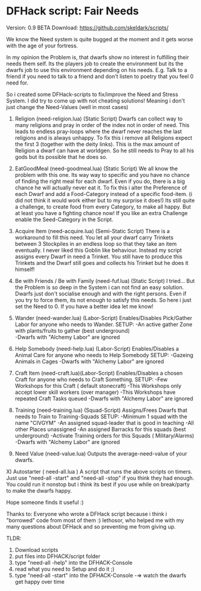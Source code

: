 # DFHack script: Fair Needs 

Version: 0.9 BETA
Download: https://github.com/skeldark/scripts/

We know the Need system is quite bugged at the moment and it gets worse with the age of your fortress.

In my opinion the Problem is, that dwarfs show no interest in fulfilling their needs them self.
Its the players job to create the environment but its the dwarfs job to use this environment depending on his needs.
E.g. Talk to a friend if you need to talk to a friend and don't listen to poetry that you feel 0 need for.

So i created some DFHack-scripts to fix/improve the Need and Stress System.
I did try to come up with not cheating solutions!
Meaning i don't just change the Need-Values (well in most cases)

1) Religion (need-religion.lua)  (Static Script)
Dwarfs can collect way to many religions and pray in order of the index not in order of need.
This leads to endless pray-loops where the dwarf never reaches the last religions and is always unhappy.
To fix this i remove all Religions expect the first 3 (together with the deity links). 
This is the max amount of Religion a dwarf can have at worldgen.
So he still needs to Pray to all his gods but its possible that he does so.

2) EatGoodMeal (need-goodmeal.lua) (Static Script)
We all know the problem with this one. Its way way to specific and you have no chance of finding the right meal for each dwarf.
Even if you do, there is a big chance he will actually never eat it.
To fix this i alter the Preference of each Dwarf and add a Food-Category instead of a specific food-item.
(i did not think it would work either but to my surprise it does!)
Its still quite a challenge, to create food from every Category, to make all happy.
But at least you have a fighting chance now!
If you like an extra Challenge enable the Seed-Category in the Script.

3) Acquire Item (need-acquire.lua) (Semi-Static Script)
There is a workaround to fill this need. You let all your dwarf carry Trinkets between 3 Stockpiles in an endless loop so that they take an item eventually.
I never liked this Goblin like behaviour.
Instead my script assigns every Dwarf in need a Trinket.
You still have to produce this Trinkets and the Dwarf still goes and collects his Trinket but he does it himself!

4) Be with Friends / Be with Family (need-fuf.lua) (Static Script)
I tried... But the Problem is so deep in the System i can not find an easy solution.
Dwarfs just don't socialise enough and with the right persons. Even if you try to force them, its not enough to satisfy this needs.
So here i just set the Need to 0. If you have a better idea let me know!
 
5) Wander (need-wander.lua) (Labor-Script)
Enables/Disables Pick/Gather Labor for anyone who needs to Wander.
SETUP:
	-An active gather Zone with plants/fruits to gather (best underground)	
	-Dwarfs with "Alchemy Labor" are ignored

6) Help Somebody (need-help.lua)  (Labor-Script)
Enables/Disables a Animal Care for anyone who needs to  Help Somebody
SETUP:
	-Gazeing Animals in Cages 
	-Dwarfs with "Alchemy Labor" are ignored

6) Craft Item (need-craft.lua)(Labor-Script)
Enables/Disables a chosen Craft for anyone who needs to Craft Something.
SETUP:
	-Few Workshops for this Craft ( default stonecraft)
	-This Workshops only accept lower skill workers (over manager)
	-This Workshops have repeated Craft Tasks queued
	-Dwarfs with "Alchemy Labor" are ignored
	
	
8) Training (need-training.lua) (Squad-Script)
Assigns/Frees Dwarfs that needs to Train to Training-Squads
SETUP: 
	-Minimum 1 squad with the name "CIVGYM"
	-An assigned squad-leader that is good in teaching
	-All other Places unassigned
	-An assigned Barracks for this squads (best underground)
	-Activate Training orders for this Squads ( Military/Alarms)
	-Dwarfs with "Alchemy Labor" are ignored

9) Need Value (need-value.lua) 
Outputs the average-need-value of your dwarfs.

X) Autostarter ( need-all.lua )
A script that runs the above scripts on timers.
Just use  "need-all -start" and "need-all -stop" if you think they had enough.
You could run it nonstop but i think its best if you use while on break/party to make the dwarfs happy.

Hope someone finds it useful :)

Thanks to:
Everyone who wrote a DFHack script because i think i "borrowed" code from most of them :)
lethosor, who helped me with my many questions about DFHack and so preventing me from giving up.

TLDR:
1. Download scripts
2. put files into DFHACK/script folder
3. type "need-all -help" into the DFHACK-Console 
4. read what you need to Setup and do it ;)
5. type "need-all -start" into the DFHACK-Console
-=> watch the dwarfs get happy over time

